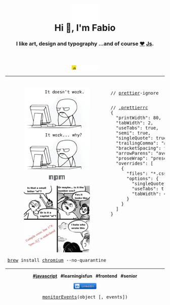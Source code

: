 <div align="center">
    <header>
        <h1>
            <img width="90" height"49" alt="DevOps" title="Code never lies, comments sometimes do." src="./res/image/devOps.svg"><br>
            Hi 👋, I'm Fabio
        </h1>
        <h3>
            I like art, design and typography ...and of course <a href="https://jshint.com">❤️</a> <a href="https://httparchive.org/reports/state-of-javascript" target="_blank">Js</a>.
        </h3>
    </header>
    <p>
        <a href="https://developer.mozilla.org/en-US/search?q="><!-- ?q=FabioVergani -->
            <img width="90" alt="MDN" src="./res/image/JavaScript.svg">
        </a>
    </p>
    <table>
       <tr>
          <td valign="top" width="33%"> 
              <br />
            <div align="center">
                <p>
                    <a href="./res/memes/programming/worst-code-ever-run.jpg">
                        <img width="208" height"264" title="So true." src="./res/memes/programming/why.png">
                    </a>
                </p>
                <p>
                    <a href="./npm.md">
                        <img width="50px" src="./res/image/npm.svg">
                    </a>
                </p>
                <p>
                    <a href="././res/memes/programming/line178.png">
                        <img width="208" src="./res/memes/programming/line178s.png">
                    </a>
                </p>
            </div>
<pre>
<a href="https://formulae.brew.sh/cask/chromium">brew</a> install <a href="https://www.chromium.org/chromium-projects/)">chromium</a> --no-quarantine
</pre>
      </td>
      <td valign="top" width="32%">
<pre>
<p>
// <a href="https://prettier.io/playground">prettier</a>-ignore
</p>
// <a href="https://prettier.io/docs/en/configuration.html">.prettierrc</a>
{
  "printWidth": 80,
  "tabWidth": 2,
  "useTabs": true,
  "semi": true,
  "singleQuote": true,
  "trailingComma": "all",
  "bracketSpacing": true,
  "arrowParens": "avoid",
  "proseWrap": "preserve",
  "overrides": [
    {
      "files": "*.css",
      "options": {
        "singleQuote": false,
        "useTabs": true,
        "tabWidth": 4
      }
    }
  ]
}
</pre>
      </td>
      <td valign="top" width="34%">
<pre>
<p>
// edit <a href="https://try.terser.org">terser</a> <a href="https://terser.org/docs/api-reference#minify-options-structure">options</a>
</p>
{
    compress: {
        global_defs: {
            DEBUG: true
        }
    },
    mangle: false,
    output: {
        beautify: true,
        comments: true
    },
    keep_classnames: true,
    keep_fnames: true
}
</pre>
 <pre>
// <a href="https://eslint.org/demo">eslint</a>
eslint-disable
<a href="https://eslint.org/docs/user-guide/configuring/language-options">global</a> globalThis
</pre>
          </td>
      </tr>
    </table>
    <p>
        <b><a href="https://developer.mozilla.org/en-US/docs/Web/API/ChildNode/after">#javascript</a></b>&ensp;
        <b>#learningisfun</b>&ensp;
        <b>#frontend</b>&ensp;
        <b>#senior</b>
    </p>
    <p>
        <a title="#sviluppatorefrontend" href="https://www.linkedin.com/in/sviluppatorefrontend/">
            <img width="72" alt="linkedIn" src="./res/image/linkedIn.svg">
        </a>
    </p> 
    <pre><a href="https://developer.chrome.com/blog/quickly-monitor-events-from-the-console-panel-2/">monitorEvents</a>(object [, events])</pre>
</div> 

<!--
![](./image.svg)
-->

